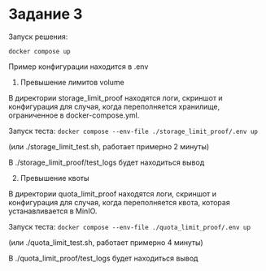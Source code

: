 # Задание 3

Запуск решения:

```docker compose up```

Пример конфигурации находится в .env


1) Превышение лимитов volume

В директории storage_limit_proof находятся логи, скриншот и конфигурация для случая, когда переполняется хранилище, ограниченное в docker-compose.yml.

Запуск теста:
```docker compose --env-file ./storage_limit_proof/.env up```

(или ./storage_limit_test.sh, работает примерно 2 минуты)

В ./storage_limit_proof/test_logs будет находиться вывод


2) Превышение квоты

В директории quota_limit_proof находятся логи, скриншот и конфигурация для случая, когда переполняется квота, которая устанавливается в MinIO.

Запуск теста:
```docker compose --env-file ./quota_limit_proof/.env up```

(или ./quota_limit_test.sh, работает примерно 4 минуты)

В ./quota_limit_proof/test_logs будет находиться вывод
